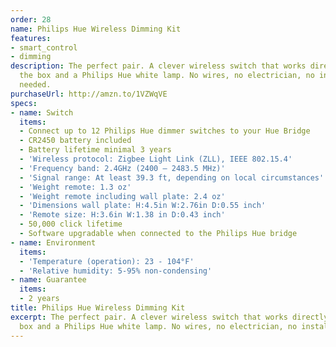 ```yaml
---
order: 28
name: Philips Hue Wireless Dimming Kit
features:
- smart_control
- dimming
description: The perfect pair. A clever wireless switch that works directly out of
  the box and a Philips Hue white lamp. No wires, no electrician, no installation
  needed.
purchaseUrl: http://amzn.to/1VZWqVE
specs:
- name: Switch
  items:
  - Connect up to 12 Philips Hue dimmer switches to your Hue Bridge
  - CR2450 battery included
  - Battery lifetime minimal 3 years
  - 'Wireless protocol: Zigbee Light Link (ZLL), IEEE 802.15.4'
  - 'Frequency band: 2.4GHz (2400 – 2483.5 MHz)'
  - 'Signal range: At least 39.3 ft, depending on local circumstances'
  - 'Weight remote: 1.3 oz'
  - 'Weight remote including wall plate: 2.4 oz'
  - 'Dimensions wall plate: H:4.5in W:2.76in D:0.55 inch'
  - 'Remote size: H:3.6in W:1.38 in D:0.43 inch'
  - 50,000 click lifetime
  - Software upgradable when connected to the Philips Hue bridge
- name: Environment
  items:
  - 'Temperature (operation): 23 - 104°F'
  - 'Relative humidity: 5-95% non-condensing'
- name: Guarantee
  items:
  - 2 years
title: Philips Hue Wireless Dimming Kit
excerpt: The perfect pair. A clever wireless switch that works directly out of the
  box and a Philips Hue white lamp. No wires, no electrician, no installation needed.
---
```

